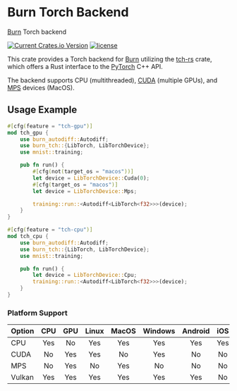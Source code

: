 # Burn Torch Backend

[Burn](https://github.com/tracel-ai/burn) Torch backend

[![Current Crates.io Version](https://img.shields.io/crates/v/burn-tch.svg)](https://crates.io/crates/burn-tch)
[![license](https://shields.io/badge/license-MIT%2FApache--2.0-blue)](https://github.com/tracel-ai/burn-tch/blob/master/README.md)

This crate provides a Torch backend for [Burn](https://github.com/tracel-ai/burn) utilizing the
[tch-rs](https://github.com/LaurentMazare/tch-rs) crate, which offers a Rust interface to the
[PyTorch](https://pytorch.org/) C++ API.

The backend supports CPU (multithreaded), [CUDA](https://pytorch.org/docs/stable/notes/cuda.html)
(multiple GPUs), and [MPS](https://pytorch.org/docs/stable/notes/mps.html) devices (MacOS).

## Usage Example

```rust
#[cfg(feature = "tch-gpu")]
mod tch_gpu {
    use burn_autodiff::Autodiff;
    use burn_tch::{LibTorch, LibTorchDevice};
    use mnist::training;

    pub fn run() {
        #[cfg(not(target_os = "macos"))]
        let device = LibTorchDevice::Cuda(0);
        #[cfg(target_os = "macos")]
        let device = LibTorchDevice::Mps;

        training::run::<Autodiff<LibTorch<f32>>>(device);
    }
}

#[cfg(feature = "tch-cpu")]
mod tch_cpu {
    use burn_autodiff::Autodiff;
    use burn_tch::{LibTorch, LibTorchDevice};
    use mnist::training;

    pub fn run() {
        let device = LibTorchDevice::Cpu;
        training::run::<Autodiff<LibTorch<f32>>>(device);
    }
}
```

### Platform Support

| Option | CPU | GPU | Linux | MacOS | Windows | Android | iOS | WASM |
| :----- | :-: | :-: | :---: | :---: | :-----: | :-----: | :-: | :--: |
| CPU    | Yes | No  |  Yes  |  Yes  |   Yes   |   Yes   | Yes |  No  |
| CUDA   | No  | Yes |  Yes  |  No   |   Yes   |   No    | No  |  No  |
| MPS    | No  | Yes |  No   |  Yes  |   No    |   No    | No  |  No  |
| Vulkan | Yes | Yes |  Yes  |  Yes  |   Yes   |   Yes   | No  |  No  |
